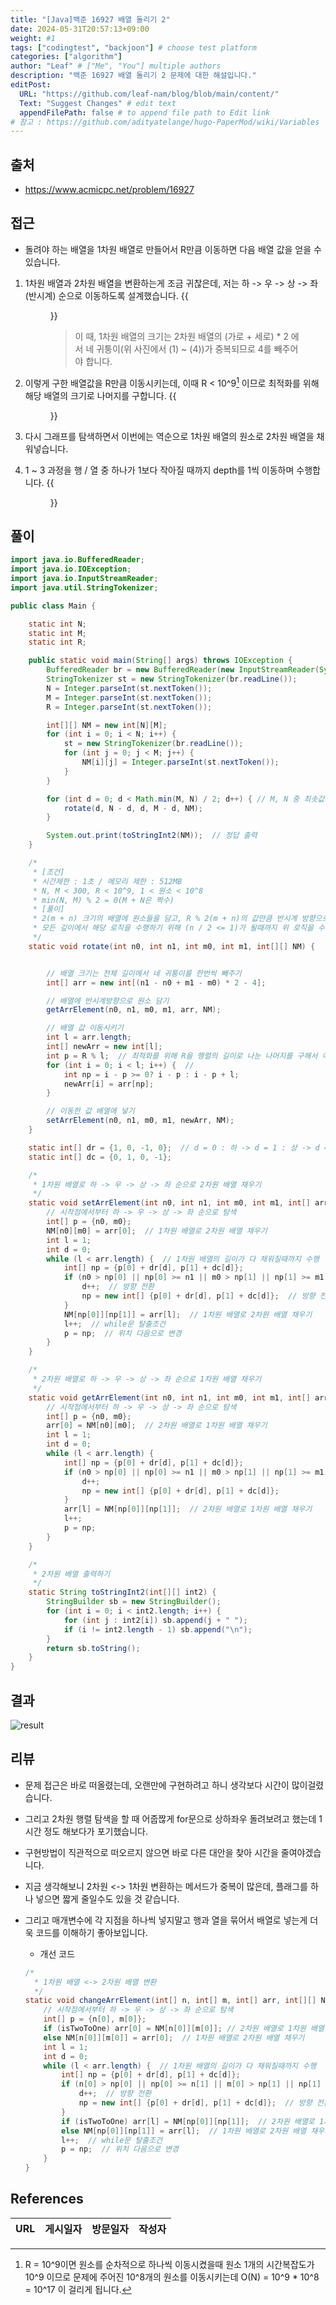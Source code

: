 ```yaml
---
title: "[Java]백준 16927 배열 돌리기 2"
date: 2024-05-31T20:57:13+09:00
weight: #1
tags: ["codingtest", "backjoon"] # choose test platform
categories: ["algorithm"]
author: "Leaf" # ["Me", "You"] multiple authors
description: "백준 16927 배열 돌리기 2 문제에 대한 해설입니다."
editPost:
  URL: "https://github.com/leaf-nam/blog/blob/main/content/"
  Text: "Suggest Changes" # edit text
  appendFilePath: false # to append file path to Edit link
# 참고 : https://github.com/adityatelange/hugo-PaperMod/wiki/Variables
---
```


## 출처

- https://www.acmicpc.net/problem/16927

## 접근

- 돌려야 하는 배열을 1차원 배열로 만들어서 R만큼 이동하면 다음 배열 값을 얻을 수 있습니다.

1. 1차원 배열과 2차원 배열을 변환하는게 조금 귀찮은데, 저는 하 -> 우 -> 상 -> 좌(반시계) 순으로 이동하도록 설계했습니다.
   {{<figure src="solve1.jpeg" caption="2차원 배열을 위 순서로 탐색해서 1차원 배열로 만듭니다.">}}

   > 이 때, 1차원 배열의 크기는 2차원 배열의 (가로 + 세로) \* 2 에서 네 귀퉁이(위 사진에서 (1) ~ (4))가 중복되므로 4를 빼주어야 합니다.

2. 이렇게 구한 배열값을 R만큼 이동시키는데, 이때 R < 10^9[^1] 이므로 최적화를 위해 해당 배열의 크기로 나머지를 구합니다.
   {{<figure src="solve2.jpeg" caption="빨간색 화살표(포인터)만큼 배열을 이동시켜야 합니다.">}}

3. 다시 그래프를 탐색하면서 이번에는 역순으로 1차원 배열의 원소로 2차원 배열을 채워넣습니다.

4. 1 ~ 3 과정을 행 / 열 중 하나가 1보다 작아질 때까지 depth를 1씩 이동하며 수행합니다.
   {{<figure src="solve3.jpeg" caption="행 / 열 중 하나가 1보다 작아지면 행렬을 돌릴 수 없으므로 종료합니다.">}}

## 풀이

```java
import java.io.BufferedReader;
import java.io.IOException;
import java.io.InputStreamReader;
import java.util.StringTokenizer;

public class Main {

    static int N;
    static int M;
    static int R;

    public static void main(String[] args) throws IOException {
        BufferedReader br = new BufferedReader(new InputStreamReader(System.in));
        StringTokenizer st = new StringTokenizer(br.readLine());
        N = Integer.parseInt(st.nextToken());
        M = Integer.parseInt(st.nextToken());
        R = Integer.parseInt(st.nextToken());

        int[][] NM = new int[N][M];
        for (int i = 0; i < N; i++) {
            st = new StringTokenizer(br.readLine());
            for (int j = 0; j < M; j++) {
                NM[i][j] = Integer.parseInt(st.nextToken());
            }
        }

        for (int d = 0; d < Math.min(M, N) / 2; d++) { // M, N 중 최솟값의 절반만큼 수행
            rotate(d, N - d, d, M - d, NM);
        }

        System.out.print(toStringInt2(NM));  // 정답 출력
    }

    /*
     * [조건]
     * 시간제한 : 1초 / 메모리 제한 : 512MB
     * N, M < 300, R < 10^9, 1 < 원소 < 10^8
     * min(N, M) % 2 = 0(M + N은 짝수)
     * [풀이]
     * 2(m + n) 크기의 배열에 원소들을 담고, R % 2(m + n)의 값만큼 반시계 방향으로 이동하면 해당위치 값을 구할 수 있다.
     * 모든 깊이에서 해당 로직을 수행하기 위해 (n / 2 <= 1)가 될때까지 위 로직을 수행한다.
     */
    static void rotate(int n0, int n1, int m0, int m1, int[][] NM) {


        // 배열 크기는 전체 길이에서 네 귀퉁이를 한번씩 빼주기
        int[] arr = new int[(n1 - n0 + m1 - m0) * 2 - 4];

        // 배열에 반시계방향으로 원소 담기
        getArrElement(n0, n1, m0, m1, arr, NM);

        // 배열 값 이동시키기
        int l = arr.length;
        int[] newArr = new int[l];
        int p = R % l;  // 최적화를 위해 R을 행렬의 길이로 나눈 나머지를 구해서 이동시키기
        for (int i = 0; i < l; i++) {  //
            int np = i - p >= 0? i - p : i - p + l;
            newArr[i] = arr[np];
        }

        // 이동한 값 배열에 넣기
        setArrElement(n0, n1, m0, m1, newArr, NM);
    }

    static int[] dr = {1, 0, -1, 0};  // d = 0 : 하 -> d = 1 : 상 -> d = 2 : 좌 -> d = 3 : 우
    static int[] dc = {0, 1, 0, -1};

    /*
     * 1차원 배열로 하 -> 우 -> 상 -> 좌 순으로 2차원 배열 채우기
     */
    static void setArrElement(int n0, int n1, int m0, int m1, int[] arr, int[][] NM) {
        // 시작점에서부터 하 -> 우 -> 상 -> 좌 순으로 탐색
        int[] p = {n0, m0};
        NM[n0][m0] = arr[0];  // 1차원 배열로 2차원 배열 채우기
        int l = 1;
        int d = 0;
        while (l < arr.length) {  // 1차원 배열의 길이가 다 채워질때까지 수행
            int[] np = {p[0] + dr[d], p[1] + dc[d]};
            if (n0 > np[0] || np[0] >= n1 || m0 > np[1] || np[1] >= m1) {  // 해당 꼭지점을 벗어날 경우 방향 전환
                d++;  // 방향 전환
                np = new int[] {p[0] + dr[d], p[1] + dc[d]};  // 방향 전환 후 np 덮어쓰기
            }
            NM[np[0]][np[1]] = arr[l];  // 1차원 배열로 2차원 배열 채우기
            l++;  // while문 탈출조건
            p = np;  // 위치 다음으로 변경
        }
    }

    /*
     * 2차원 배열로 하 -> 우 -> 상 -> 좌 순으로 1차원 배열 채우기
     */
    static void getArrElement(int n0, int n1, int m0, int m1, int[] arr, int[][] NM) {
        // 시작점에서부터 하 -> 우 -> 상 -> 좌 순으로 탐색
        int[] p = {n0, m0};
        arr[0] = NM[n0][m0];  // 2차원 배열로 1차원 배열 채우기
        int l = 1;
        int d = 0;
        while (l < arr.length) {
            int[] np = {p[0] + dr[d], p[1] + dc[d]};
            if (n0 > np[0] || np[0] >= n1 || m0 > np[1] || np[1] >= m1) {
                d++;
                np = new int[] {p[0] + dr[d], p[1] + dc[d]};
            }
            arr[l] = NM[np[0]][np[1]];  // 2차원 배열로 1차원 배열 채우기
            l++;
            p = np;
        }
    }

    /*
     * 2차원 배열 출력하기
     */
    static String toStringInt2(int[][] int2) {
        StringBuilder sb = new StringBuilder();
        for (int i = 0; i < int2.length; i++) {
            for (int j : int2[i]) sb.append(j + " ");
            if (i != int2.length - 1) sb.append("\n");
        }
        return sb.toString();
    }
}
```

## 결과

![result](result.png)

## 리뷰

- 문제 접근은 바로 떠올렸는데, 오랜만에 구현하려고 하니 생각보다 시간이 많이걸렸습니다.
- 그리고 2차원 행렬 탐색을 할 때 어줍짢게 for문으로 상하좌우 돌려보려고 했는데 1시간 정도 해보다가 포기했습니다.
- 구현방법이 직관적으로 떠오르지 않으면 바로 다른 대안을 찾아 시간을 줄여야겠습니다.
- 지금 생각해보니 2차원 <-> 1차원 변환하는 메서드가 중복이 많은데, 플래그를 하나 넣으면 짧게 줄일수도 있을 것 같습니다.
- 그리고 매개변수에 각 지점을 하나씩 넣지말고 행과 열을 묶어서 배열로 넣는게 더욱 코드를 이해하기 좋아보입니다.

  - 개선 코드

  ```java
  /*
    * 1차원 배열 <-> 2차원 배열 변환
    */
  static void changeArrElement(int[] n, int[] m, int[] arr, int[][] NM, boolean isTwoToOne) {
      // 시작점에서부터 하 -> 우 -> 상 -> 좌 순으로 탐색
      int[] p = {n[0], m[0]};
      if (isTwoToOne) arr[0] = NM[n[0]][m[0]]; // 2차원 배열로 1차원 배열 채우기
      else NM[n[0]][m[0]] = arr[0];  // 1차원 배열로 2차원 배열 채우기
      int l = 1;
      int d = 0;
      while (l < arr.length) {  // 1차원 배열의 길이가 다 채워질때까지 수행
          int[] np = {p[0] + dr[d], p[1] + dc[d]};
          if (n[0] > np[0] || np[0] >= n[1] || m[0] > np[1] || np[1] >= m[1]) {  // 해당 꼭지점을 벗어날 경우 방향 전환
              d++;  // 방향 전환
              np = new int[] {p[0] + dr[d], p[1] + dc[d]};  // 방향 전환 후 np 덮어쓰기
          }
          if (isTwoToOne) arr[l] = NM[np[0]][np[1]];  // 2차원 배열로 1차원 배열 채우기
          else NM[np[0]][np[1]] = arr[l];  // 1차원 배열로 2차원 배열 채우기
          l++;  // while문 탈출조건
          p = np;  // 위치 다음으로 변경
      }
  }
  ```

## References

| URL | 게시일자 | 방문일자 | 작성자 |
| :-- | :------- | :------- | :----- |

[^1]: R = 10^9이면 원소를 순차적으로 하나씩 이동시켰을때 원소 1개의 시간복잡도가 10^9 이므로 문제에 주어진 10^8개의 원소를 이동시키는데 O(N) = 10^9 \* 10^8 = 10^17 이 걸리게 됩니다.
